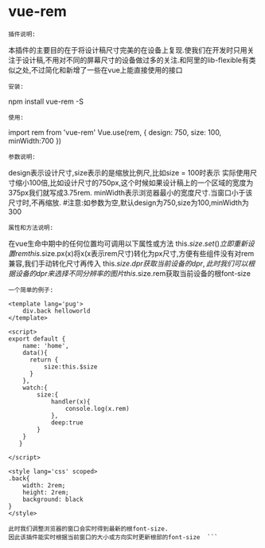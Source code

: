 # vue-rem
    插件说明:
本插件的主要目的在于将设计稿尺寸完美的在设备上复现.使我们在开发时只用关注于设计稿,不用对不同的屏幕尺寸的设备做过多的关注.和阿里的lib-flexible有类似之处,不过简化和新增了一些在vue上能直接使用的接口

    安装: 
npm install vue-rem -S

    使用: 
import rem from 'vue-rem'
Vue.use(rem, {
    design: 750,
    size: 100,
    minWidth:700
})

    参数说明:
design表示设计尺寸,size表示的是缩放比例尺,比如size = 100时表示 实际使用尺寸缩小100倍,比如设计尺寸的750px,这个时候如果设计稿上的一个区域的宽度为375px我们就写成3.75rem.
minWidth表示浏览器最小的宽度尺寸.当窗口小于该尺寸时,不再缩放.
#注意:如参数为空,默认design为750,size为100,minWidth为300

    属性和方法说明:
在vue生命中期中的任何位置均可调用以下属性或方法
this.$size.set()立即重新设置rem
this.$size.px(x)将x(x表示rem尺寸)转化为px尺寸,方便有些组件没有对rem兼容,我们手动转化尺寸再传入
this.$size.dpr获取当前设备的dpr,此时我们可以根据设备的dpr来选择不同分辨率的图片
this.$size.rem获取当前设备的根font-size

    一个简单的例子:
```如某个组件是这样的  
<template lang='pug'>  
    div.back helloworld  
</template>  

<script>  
export default {  
    name: 'home',  
    data(){  
      return {  
          size:this.$size  
      }  
    },  
    watch:{  
        size:{  
            handler(x){  
                console.log(x.rem)  
            },  
            deep:true  
        }  
    }  
   }  

</script>  

<style lang='css' scoped>  
.back{  
    width: 2rem;  
    height: 2rem;  
    background: black  
}  
</style>  

此时我们调整浏览器的窗口会实时得到最新的根font-size.  
因此该插件能实时根据当前窗口的大小或方向实时更新根部的font-size  ```


